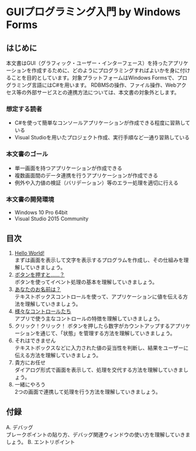 GUIプログラミング入門 by Windows Forms
=====

## はじめに

本文書はGUI（グラフィック・ユーザー・インターフェース）を持ったアプリケーションを作成するために、どのようにプログラミングすればよいかを身に付けることを目的としています。対象プラットフォームはWindows Formsで、プログラミング言語にはC#を用います。
RDBMSの操作、ファイル操作、Webアクセス等の外部サービスとの連携方法については、本文書の対象外とします。

### 想定する読者
- C#を使って簡単なコンソールアプリケーションが作成できる程度に習熟している
- Visual Studioを用いたプロジェクト作成、実行手順など一通り習熟している

### 本文書のゴール
- 単一画面を持つアプリケーションが作成できる
- 複数画面間のデータ連携を行うアプリケーションが作成できる
- 例外や入力値の検証（バリデーション）等のエラー処理を適切に行える

### 本文書の開発環境
- Windows 10 Pro 64bit
- Visual Studio 2015 Community

## 目次

1. [Hello World!](doc/01-hello-world.md)  
	まずは画面を表示して文字を表示するプログラムを作成し、その仕組みを理解していきましょう。
2. [ボタンを押すと……？](doc/02-click-button.md)  
	ボタンを使ってイベント処理の基本を理解していきましょう。
3. [あなたのお名前は？](doc/03-whats-your-name.md)  
	テキストボックスコントロールを使って、アプリケーションに値を伝える方法を理解していきましょう。
4. [様々なコントロールたち](doc/04-various-controls.md)  
    アプリで使う主なコントロールの特徴を理解していきましょう。
5. クリック！クリック！
    ボタンを押したら数字がカウントアップするアプリケーションを通じて、「状態」を管理する方法を理解していきましょう。  
6. それはできません  
    テキストボックスなどに入力された値の妥当性を判断し、結果をユーザーに伝える方法を理解していきましょう。  
7. 貴方にお任せ  
    ダイアログ形式で画面を表示して、処理を交代する方法を理解していきましょう。
8. 一緒にやろう  
    2つの画面で連携して処理を行う方法を理解していきましょう。

## 付録
A. デバッグ  
    ブレークポイントの貼り方、デバッグ関連ウィンドウの使い方を理解していきましょう。
B. エントリポイント

